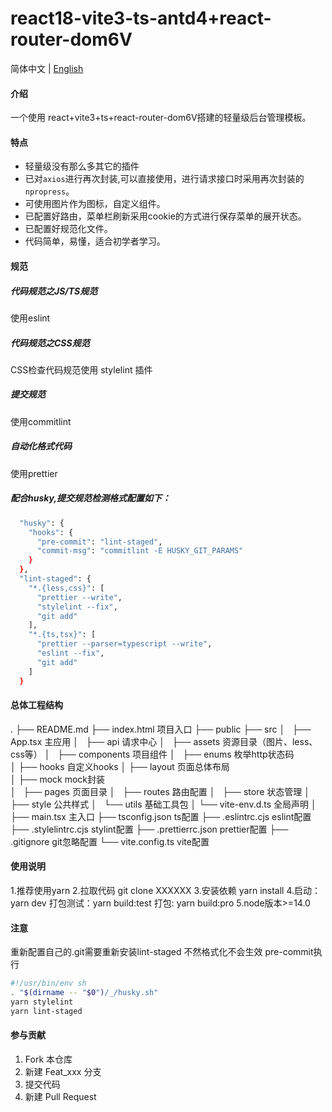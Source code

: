 # react18-vite3-ts-antd4+react-router-dom6V

简体中文 | [English](./README.en-US.md)

#### 介绍

一个使用 react+vite3+ts+react-router-dom6V搭建的轻量级后台管理模板。

#### 特点

- 轻量级没有那么多其它的插件
- 已对```axios```进行再次封装,可以直接使用，进行请求接口时采用再次封装的```npropress```。
- 可使用图片作为图标，自定义组件。
- 已配置好路由，菜单栏刷新采用cookie的方式进行保存菜单的展开状态。
- 已配置好规范化文件。
- 代码简单，易懂，适合初学者学习。

#### 规范
##### 代码规范之JS/TS规范
使用eslint
##### 代码规范之CSS规范
CSS检查代码规范使用 stylelint 插件
##### 提交规范
使用commitlint
##### 自动化格式代码
使用prettier
##### 配合husky,提交规范检测格式配置如下：
```bash
  "husky": {
    "hooks": {
      "pre-commit": "lint-staged",
      "commit-msg": "commitlint -E HUSKY_GIT_PARAMS"
    }
  },
  "lint-staged": {
    "*.{less,css}": [
      "prettier --write",
      "stylelint --fix",
      "git add"
    ],
    "*.{ts,tsx}": [
      "prettier --parser=typescript --write",
      "eslint --fix",
      "git add"
    ]
  }
 ```
#### 总体工程结构

.
├── README.md
├── index.html           项目入口
├── public
├── src
│   ├── App.tsx          主应用
│   ├── api              请求中心
│   ├── assets           资源目录（图片、less、css等）
│   ├── components       项目组件
│   ├── enums            枚举http状态码     
│   ├── hooks            自定义hooks
│   ├── layout           页面总体布局   
│   ├── mock             mock封装   
│   ├── pages            页面目录
│   ├── routes           路由配置
│   ├── store            状态管理
│   ├── style            公共样式
│   └── utils            基础工具包
│   └── vite-env.d.ts    全局声明
│   ├── main.tsx         主入口
├── tsconfig.json        ts配置
├── .eslintrc.cjs        eslint配置
├── .stylelintrc.cjs     stylint配置
├── .prettierrc.json     prettier配置
├── .gitignore           git忽略配置
└── vite.config.ts       vite配置

#### 使用说明

 1.推荐使用yarn
 2.拉取代码 git clone XXXXXX
 3.安装依赖 yarn install
 4.启动：yarn dev
   打包测试：yarn build:test
   打包: yarn build:pro
 5.node版本>=14.0

#### 注意
重新配置自己的.git需要重新安装lint-staged 不然格式化不会生效
pre-commit执行
```bash
#!/usr/bin/env sh
. "$(dirname -- "$0")/_/husky.sh"
yarn stylelint
yarn lint-staged
```

#### 参与贡献

1.  Fork 本仓库
2.  新建 Feat_xxx 分支
3.  提交代码
4.  新建 Pull Request